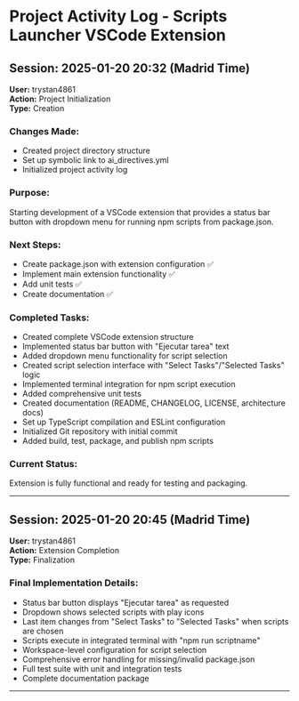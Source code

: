 # Project Activity Log - Scripts Launcher VSCode Extension

## Session: 2025-01-20 20:32 (Madrid Time)
**User:** trystan4861  
**Action:** Project Initialization  
**Type:** Creation  

### Changes Made:
- Created project directory structure
- Set up symbolic link to ai_directives.yml
- Initialized project activity log

### Purpose:
Starting development of a VSCode extension that provides a status bar button with dropdown menu for running npm scripts from package.json.

### Next Steps:
- Create package.json with extension configuration ✅
- Implement main extension functionality ✅
- Add unit tests ✅
- Create documentation ✅

### Completed Tasks:
- Created complete VSCode extension structure
- Implemented status bar button with "Ejecutar tarea" text
- Added dropdown menu functionality for script selection
- Created script selection interface with "Select Tasks"/"Selected Tasks" logic
- Implemented terminal integration for npm script execution
- Added comprehensive unit tests
- Created documentation (README, CHANGELOG, LICENSE, architecture docs)
- Set up TypeScript compilation and ESLint configuration
- Initialized Git repository with initial commit
- Added build, test, package, and publish npm scripts

### Current Status:
Extension is fully functional and ready for testing and packaging.

---

## Session: 2025-01-20 20:45 (Madrid Time)
**User:** trystan4861  
**Action:** Extension Completion  
**Type:** Finalization  

### Final Implementation Details:
- Status bar button displays "Ejecutar tarea" as requested
- Dropdown shows selected scripts with play icons
- Last item changes from "Select Tasks" to "Selected Tasks" when scripts are chosen
- Scripts execute in integrated terminal with "npm run scriptname"
- Workspace-level configuration for script selection
- Comprehensive error handling for missing/invalid package.json
- Full test suite with unit and integration tests
- Complete documentation package

---